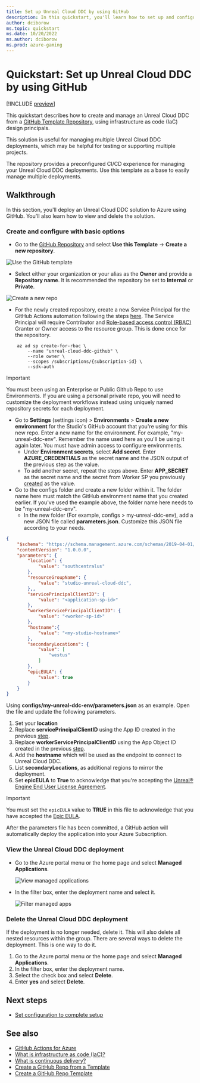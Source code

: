 ```yaml
---
title: Set up Unreal Cloud DDC by using GitHub
description: In this quickstart, you'll learn how to set up and configure an Unreal Cloud DDC provider by using GitHub.
author: dciborow
ms.topic: quickstart
ms.date: 10/20/2022
ms.author: dciborow
ms.prod: azure-gaming
---
```


# Quickstart: Set up Unreal Cloud DDC by using GitHub

[!INCLUDE [preview](./includes/preview.md)]

This quickstart describes how to create and manage an Unreal Cloud DDC from a [GitHub Template Repository](https://github.com/microsoft/unreal-cloud-ddc-on-azure), using infrastructure as code (IaC) design principals.

This solution is useful for managing multiple Unreal Cloud DDC deployments, which may be helpful for testing or supporting multiple projects.

The repository provides a preconfigured CI/CD experience for managing your Unreal Cloud DDC deployments. Use this template as a base to easily manage multiple deployments.

## Walkthrough

In this section, you'll deploy an Unreal Cloud DDC solution to Azure using GitHub. You'll also learn how to view and delete the solution.


### Create and configure with basic options

* Go to the [GitHub Repository](https://github.com/microsoft/unreal-cloud-ddc-on-azure) and select **Use this Template** -> **Create a new repository**.

![Use the GitHub template](media/use-this-template.png)

* Select either your organization or your alias as the **Owner** and provide a **Repository name**. It is recommended the repository be set to **Internal** or **Private**.

![Create a new repo](media/create-new-repo.png)

* For the newly created repository, create a new Service Principal for the GitHub Actions automation following the steps [here](https://github.com/Azure/login#configure-a-service-principal-with-a-secret). The Service Principal will require Contributor and [Role-based access control (RBAC)](/azure/role-based-access-control/overview) Granter or Owner access to the resource group. This is done once for the repository.

```azurecli-interactive
    az ad sp create-for-rbac \
        --name "unreal-cloud-ddc-github" \
        --role owner \
        --scopes /subscriptions/{subscription-id} \
        --sdk-auth
```

> [!IMPORTANT]
> You must been using an Enterprise or Public Github Repo to use Environments. If you are using a personal private repo, you will need to customize the deployment workflows instead using uniquely named repository secrets for each deployment.

* Go to **Settings** (settings icon) > **Environments** > **Create a new environment** for the Studio's GitHub account that you're using for this new repo.
Enter a new name for the environment. For example, "my-unreal-ddc-env". Remember the name used here as you'll be using it again later. You must have admin access to configure environments.
  - Under **Environment secrets**, select **Add secret**. Enter **AZURE_CREDENTIALS** as the secret name and the JSON output of the previous step as the value.
  - To add another secret, repeat the steps above. Enter **APP_SECRET** as the secret name and the secret from Worker SP you previously [created](quickstart-first-setup-id.md#create-a-worker-identity) as the value.
* Go to the configs folder and create a new folder within it. The folder name here must match the GitHub environment name that you created earlier. If you've used the example above, the folder name here needs to be "my-unreal-ddc-env".
  - In the new folder (For example, configs > my-unreal-ddc-env), add a new JSON file called **parameters.json**. Customize this JSON file according to your needs.

```json
{
    "$schema": "https://schema.management.azure.com/schemas/2019-04-01/deploymentParameters.json#",
    "contentVersion": "1.0.0.0",
    "parameters": {
        "location": {
            "value": "southcentralus"
        },
        "resourceGroupName": {
            "value": "studio-unreal-cloud-ddc",
        },,
        "servicePrincipalClientID": {
            "value": "<application-sp-id>"
        },
        "workerServicePrincipalClientID": {
            "value": "<worker-sp-id>"
        },
        "hostname":{
            "value": "<my-studio-hostname>"
        },
        "secondaryLocations": {
            "value": [
                "westus"
            ]
        },
        "epicEULA": {
            "value": true
        }
    }
}
```

Using **configs/my-unreal-ddc-env/parameters.json** as an example. Open the file and update the following parameters.

1. Set your **location**
1. Replace **servicePrincipalClientID** using the App ID created in the previous [step](quickstart-first-setup-id.md#create-an-application-identity).
1. Replace **workerServicePrincipalClientID** using the App Object ID created in the previous [step](quickstart-first-setup-id.md#create-a-worker-identity).
1. Add the **hostname** which will be used as the endpoint to connect to Unreal Cloud DDC.
1. List **secondaryLocations**, as additional regions to mirror the deployment.
1. Set **epicEULA** to **True** to acknowledge that you're accepting the [Unreal® Engine End User License Agreement](https://www.unrealengine.com/eula/content).

> [!IMPORTANT]
> You must set the `epicEULA` value to **TRUE** in this file to acknowledge that you have accepted the [Epic EULA](https://www.unrealengine.com/en-US/eula/content).

After the parameters file has been committed, a GitHub action will automatically deploy the application into your Azure Subscription.

### View the Unreal Cloud DDC deployment

* Go to the Azure portal menu or the home page and select **Managed Applications**.

    ![View managed applications](media/view-managed-applications.png)

* In the filter box, enter the deployment name and select it.

    ![Filter managed apps](media/filter-managed-apps.png)

### Delete the Unreal Cloud DDC deployment

If the deployment is no longer needed, delete it. This will also delete all nested resources within the group. There are several ways to delete the deployment. This is one way to do it.

1. Go to the Azure portal menu or the home page and select **Managed Applications**.
1. In the filter box, enter the deployment name.
1. Select the check box and select **Delete**.
1. Enter **yes** and select **Delete**.

## Next steps

* [Set configuration to complete setup](deployment-setup.md)

## See also

* [GitHub Actions for Azure](/azure/developer/github/github-actions)
* [What is infrastructure as code (IaC)?](/devops/deliver/what-is-infrastructure-as-code)
* [What is continuous delivery?](/devops/deliver/what-is-continuous-delivery)
* [Create a GitHub Repo from a Template](https://docs.github.com/en/repositories/creating-and-managing-repositories/creating-a-repository-from-a-template)
* [Create a GitHub Repo Template](https://docs.github.com/en/repositories/creating-and-managing-repositories/creating-a-template-repository)
